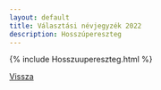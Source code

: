 ```yaml
---
layout: default
title: Választási névjegyzék 2022
description: Hosszúpereszteg
---
```


{% include Hosszuupereszteg.html %}

[Vissza](./)
